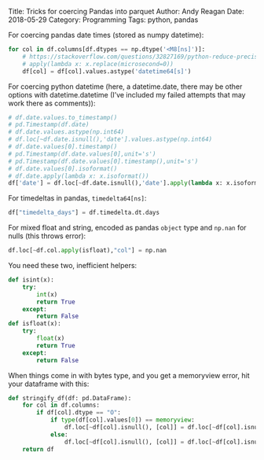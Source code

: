 Title: Tricks for coercing Pandas into parquet
Author: Andy Reagan
Date: 2018-05-29
Category: Programming
Tags: python, pandas

For coercing pandas date times (stored as numpy datetime):

```python
for col in df.columns[df.dtypes == np.dtype('<M8[ns]')]:
    # https://stackoverflow.com/questions/32827169/python-reduce-precision-pandas-timestamp-dataframe
    # apply(lambda x: x.replace(microsecond=0))
    df[col] = df[col].values.astype('datetime64[s]')
```

For coercing python datetime (here, a datetime.date, there may be other options with datetime.datetime (I’ve included my failed attempts that may work there as comments)):

```python
# df.date.values.to_timestamp()
# pd.Timestamp(df.date)
# df.date.values.astype(np.int64)
# df.loc[~df.date.isnull(),'date'].values.astype(np.int64)
# df.date.values[0].timestamp()
# pd.Timestamp(df.date.values[0],unit='s')
# pd.Timestamp(df.date.values[0].timestamp(),unit='s')
# df.date.values[0].isoformat()
# df.date.apply(lambda x: x.isoformat())
df['date'] = df.loc[~df.date.isnull(),'date'].apply(lambda x: x.isoformat())
```

For timedeltas in pandas, `timedelta64[ns]`:

```python
df["timedelta_days"] = df.timedelta.dt.days
```

For mixed float and string, encoded as pandas `object` type and `np.nan` for nulls (this throws error):

```python
df.loc[~df.col.apply(isfloat),"col"] = np.nan
```

You need these two, inefficient helpers:

```python
def isint(x):
    try:
        int(x)
        return True
    except:
        return False
def isfloat(x):
    try:
        float(x)
        return True
    except:
        return False
```

When things come in with bytes type, and you get a memoryview error, hit your dataframe with this:

```python
def stringify_df(df: pd.DataFrame):
    for col in df.columns:
        if df[col].dtype == "O":
            if type(df[col].values[0]) == memoryview:
                df.loc[~df[col].isnull(), [col]] = df.loc[~df[col].isnull(),:].apply(lambda x: x[col].tobytes().decode("ascii", "ignore"), axis=1)
            else:
                df.loc[~df[col].isnull(), [col]] = df.loc[~df[col].isnull(),:].apply(lambda x: x[col].encode("ascii", "ignore").decode("ascii", "ignore"), axis=1)
    return df
```
